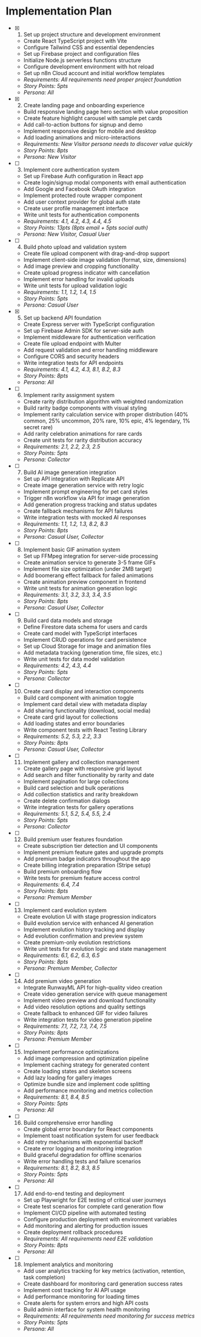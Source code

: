 # Implementation Plan

- [x] 1. Set up project structure and development environment
  - Create React TypeScript project with Vite
  - Configure Tailwind CSS and essential dependencies
  - Set up Firebase project and configuration files
  - Initialize Node.js serverless functions structure
  - Configure development environment with hot reload
  - Set up n8n Cloud account and initial workflow templates
  - _Requirements: All requirements need proper project foundation_
  - _Story Points: 5pts_
  - _Persona: All_

- [x] 2. Create landing page and onboarding experience
  - Build responsive landing page hero section with value proposition
  - Create feature highlight carousel with sample pet cards
  - Add call-to-action buttons for signup and demo
  - Implement responsive design for mobile and desktop
  - Add loading animations and micro-interactions
  - _Requirements: New Visitor persona needs to discover value quickly_
  - _Story Points: 8pts_
  - _Persona: New Visitor_

- [ ] 3. Implement core authentication system
  - Set up Firebase Auth configuration in React app
  - Create login/signup modal components with email authentication
  - Add Google and Facebook OAuth integration
  - Implement protected route wrapper component
  - Add user context provider for global auth state
  - Create user profile management interface
  - Write unit tests for authentication components
  - _Requirements: 4.1, 4.2, 4.3, 4.4, 4.5_
  - _Story Points: 13pts (8pts email + 5pts social auth)_
  - _Persona: New Visitor, Casual User_

- [ ] 4. Build photo upload and validation system
  - Create file upload component with drag-and-drop support
  - Implement client-side image validation (format, size, dimensions)
  - Add image preview and cropping functionality
  - Create upload progress indicator with cancellation
  - Implement error handling for invalid uploads
  - Write unit tests for upload validation logic
  - _Requirements: 1.1, 1.2, 1.4, 1.5_
  - _Story Points: 5pts_
  - _Persona: Casual User_

- [x] 5. Set up backend API foundation
  - Create Express server with TypeScript configuration
  - Set up Firebase Admin SDK for server-side auth
  - Implement middleware for authentication verification
  - Create file upload endpoint with Multer
  - Add request validation and error handling middleware
  - Configure CORS and security headers
  - Write integration tests for API endpoints
  - _Requirements: 4.1, 4.2, 4.3, 8.1, 8.2, 8.3_
  - _Story Points: 8pts_
  - _Persona: All_

- [ ] 6. Implement rarity assignment system
  - Create rarity distribution algorithm with weighted randomization
  - Build rarity badge components with visual styling
  - Implement rarity calculation service with proper distribution (40% common, 25% uncommon, 20% rare, 10% epic, 4% legendary, 1% secret rare)
  - Add rarity celebration animations for rare cards
  - Create unit tests for rarity distribution accuracy
  - _Requirements: 2.1, 2.2, 2.3, 2.5_
  - _Story Points: 5pts_
  - _Persona: Collector_

- [ ] 7. Build AI image generation integration
  - Set up API integration with Replicate API
  - Create image generation service with retry logic
  - Implement prompt engineering for pet card styles
  - Trigger n8n workflow via API for image generation
  - Add generation progress tracking and status updates
  - Create fallback mechanisms for API failures
  - Write integration tests with mocked AI responses
  - _Requirements: 1.1, 1.2, 1.3, 8.2, 8.3_
  - _Story Points: 8pts_
  - _Persona: Casual User, Collector_

- [ ] 8. Implement basic GIF animation system
  - Set up FFMpeg integration for server-side processing
  - Create animation service to generate 3-5 frame GIFs
  - Implement file size optimization (under 2MB target)
  - Add boomerang effect fallback for failed animations
  - Create animation preview component in frontend
  - Write unit tests for animation generation logic
  - _Requirements: 3.1, 3.2, 3.3, 3.4, 3.5_
  - _Story Points: 8pts_
  - _Persona: Casual User, Collector_

- [ ] 9. Build card data models and storage
  - Define Firestore data schema for users and cards
  - Create card model with TypeScript interfaces
  - Implement CRUD operations for card persistence
  - Set up Cloud Storage for image and animation files
  - Add metadata tracking (generation time, file sizes, etc.)
  - Write unit tests for data model validation
  - _Requirements: 4.2, 4.3, 4.4_
  - _Story Points: 5pts_
  - _Persona: Collector_

- [ ] 10. Create card display and interaction components
  - Build card component with animation toggle
  - Implement card detail view with metadata display
  - Add sharing functionality (download, social media)
  - Create card grid layout for collections
  - Add loading states and error boundaries
  - Write component tests with React Testing Library
  - _Requirements: 5.2, 5.3, 2.2, 3.3_
  - _Story Points: 8pts_
  - _Persona: Casual User, Collector_

- [ ] 11. Implement gallery and collection management
  - Create gallery page with responsive grid layout
  - Add search and filter functionality by rarity and date
  - Implement pagination for large collections
  - Build card selection and bulk operations
  - Add collection statistics and rarity breakdown
  - Create delete confirmation dialogs
  - Write integration tests for gallery operations
  - _Requirements: 5.1, 5.2, 5.4, 5.5, 2.4_
  - _Story Points: 5pts_
  - _Persona: Collector_

- [ ] 12. Build premium user features foundation
  - Create subscription tier detection and UI components
  - Implement premium feature gates and upgrade prompts
  - Add premium badge indicators throughout the app
  - Create billing integration preparation (Stripe setup)
  - Build premium onboarding flow
  - Write tests for premium feature access control
  - _Requirements: 6.4, 7.4_
  - _Story Points: 8pts_
  - _Persona: Premium Member_

- [ ] 13. Implement card evolution system
  - Create evolution UI with stage progression indicators
  - Build evolution service with enhanced AI generation
  - Implement evolution history tracking and display
  - Add evolution confirmation and preview system
  - Create premium-only evolution restrictions
  - Write unit tests for evolution logic and state management
  - _Requirements: 6.1, 6.2, 6.3, 6.5_
  - _Story Points: 8pts_
  - _Persona: Premium Member, Collector_

- [ ] 14. Add premium video generation
  - Integrate RunwayML API for high-quality video creation
  - Create video generation service with queue management
  - Implement video preview and download functionality
  - Add video resolution options and quality settings
  - Create fallback to enhanced GIF for video failures
  - Write integration tests for video generation pipeline
  - _Requirements: 7.1, 7.2, 7.3, 7.4, 7.5_
  - _Story Points: 8pts_
  - _Persona: Premium Member_

- [ ] 15. Implement performance optimizations
  - Add image compression and optimization pipeline
  - Implement caching strategy for generated content
  - Create loading states and skeleton screens
  - Add lazy loading for gallery images
  - Optimize bundle size and implement code splitting
  - Add performance monitoring and metrics collection
  - _Requirements: 8.1, 8.4, 8.5_
  - _Story Points: 5pts_
  - _Persona: All_

- [ ] 16. Build comprehensive error handling
  - Create global error boundary for React components
  - Implement toast notification system for user feedback
  - Add retry mechanisms with exponential backoff
  - Create error logging and monitoring integration
  - Build graceful degradation for offline scenarios
  - Write error handling tests and failure scenarios
  - _Requirements: 8.1, 8.2, 8.3, 8.5_
  - _Story Points: 5pts_
  - _Persona: All_

- [ ] 17. Add end-to-end testing and deployment
  - Set up Playwright for E2E testing of critical user journeys
  - Create test scenarios for complete card generation flow
  - Implement CI/CD pipeline with automated testing
  - Configure production deployment with environment variables
  - Add monitoring and alerting for production issues
  - Create deployment rollback procedures
  - _Requirements: All requirements need E2E validation_
  - _Story Points: 8pts_
  - _Persona: All_

- [ ] 18. Implement analytics and monitoring
  - Add user analytics tracking for key metrics (activation, retention, task completion)
  - Create dashboard for monitoring card generation success rates
  - Implement cost tracking for AI API usage
  - Add performance monitoring for loading times
  - Create alerts for system errors and high API costs
  - Build admin interface for system health monitoring
  - _Requirements: All requirements need monitoring for success metrics_
  - _Story Points: 5pts_
  - _Persona: All_
